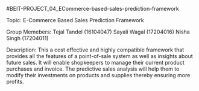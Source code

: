 #BEIT-PROJECT_04_ECommerce-based-sales-prediction-framework

Topic: E-Commerce Based Sales Prediction Framework

Group Memebers:
Tejal Tandel (16104047)
Sayali Wagal (17204016)
Nisha Singh (17204011)

Description:
This a cost effective and highly compatible framework that provides all the features of a point-of-sale system as well as insights about future sales. It will enable shopkeepers to manage their current product purchases and invoice. The predictive sales analysis will help them to modify their investments on products and supplies thereby ensuring more profits.  
